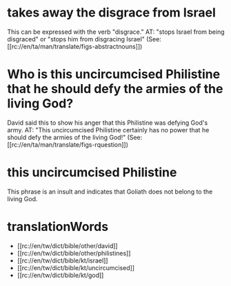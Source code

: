 # takes away the disgrace from Israel

This can be expressed with the verb "disgrace." AT: "stops Israel from being disgraced" or "stops him from disgracing Israel" (See: [[rc://en/ta/man/translate/figs-abstractnouns]])

# Who is this uncircumcised Philistine that he should defy the armies of the living God?

David said this to show his anger that this Philistine was defying God's army. AT: "This uncircumcised Philistine certainly has no power that he should defy the armies of the living God!" (See: [[rc://en/ta/man/translate/figs-rquestion]])

# this uncircumcised Philistine

This phrase is an insult and indicates that Goliath does not belong to the living God.

# translationWords

* [[rc://en/tw/dict/bible/other/david]]
* [[rc://en/tw/dict/bible/other/philistines]]
* [[rc://en/tw/dict/bible/kt/israel]]
* [[rc://en/tw/dict/bible/kt/uncircumcised]]
* [[rc://en/tw/dict/bible/kt/god]]
